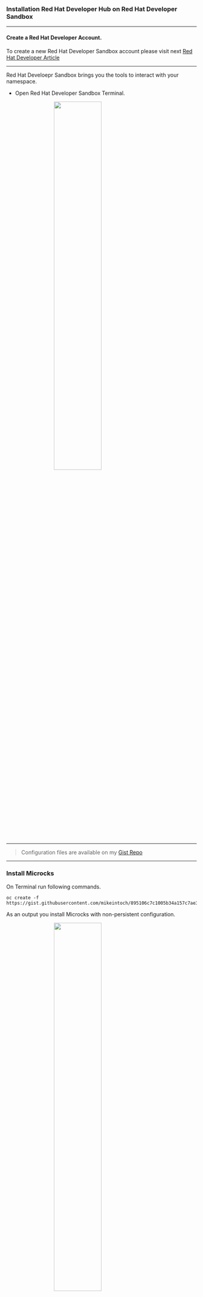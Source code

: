 ### Installation Red Hat Developer Hub on Red Hat Developer Sandbox

---

#### Create a Red Hat Developer Account.

To create a new Red Hat Developer Sandbox account please visit next [Red Hat Developer Article](https://developers.redhat.com/articles/2023/03/30/how-access-developer-sandbox-red-hat-openshift)

---
Red Hat Develoepr Sandbox brings you the tools to interact with your namespace.

- Open Red Hat Developer Sandbox Terminal.

<img src="/images/1.png" width="50%" height="50%" style="display: block; margin: 0 auto">

---
> Configuration files are available on my [Gist Repo](https://gist.githubusercontent.com/mikeintoch)

---

### Install Microcks

On Terminal run following commands.

```
oc create -f https://gist.githubusercontent.com/mikeintoch/895106c7c1005b34a157c7ae33835b83/raw/
```

As an output you install Microcks with non-persistent configuration.

<img src="/images/2.png" width="50%" height="50%" style="display: block; margin: 0 auto">
---

### Install Red Hat Developer Hub using Helm Chart

> Configuration files are available on my [Gist Repo](https://gist.githubusercontent.com/mikeintoch)

On Terminal run following commands.

- Download helm configuration file for Red Hat Developer Hub.

```
curl https://gist.githubusercontent.com/mikeintoch/185bf33e9187164163adfc79093fee1a/raw > rhdh.yaml

```
---
### Remove default authorization configuration
Configuration file has a line to disable Authentication.

```
...
          dangerouslyDisableDefaultAuthPolicy: true
...
```
---

If you want to enable authentication you can follow [Github Configuration](/github-auth.md)

#### Modify values on configuration file

> Microcks Plugin configuration.
> ```
> ...
> dynamic:
>   includes:
>      - dynamic-plugins.default.yaml
>    plugins:
>     - integrity: >-
>          sha512-/Pre7TmeJkVgPrdfTiG0wcYpZ1KM14/AE8kSwUfVGtae4k4/lqaUfMnexnp75ujXHItm+iuSWvCRNhOvEw3PuA==
>        package: '@microcks/microcks-backstage-provider@0.0.5'
>        pluginConfig:
>          catalog:
>            providers:
>              microcksApiEntity:
>                dev:
>                  addOpenAPIServerUrl: true
>                 baseUrl: https://MICROCKS_URL
>                  ownerLabel: team
>                  schedule:
>                    frequency:
>                      minutes: 2
>                    timeout:
>                      minutes: 1
>                  serviceAccount: microcks-serviceaccount
>                 serviceAccountCredentials: ab54d3
>...
>```

Modify **MICROCKS_URL** value with following command:
```
sed -i -e "s/MICROCKS_URL/$(oc get route microcks-uber --output jsonpath={.spec.host})/g" rhdh.yaml
```

> Cluster Base domain
> 
>```
>...
> clusterRouterBase: CLUSTER_DOMAIN
>...
>```

Modify **CLUSTER_DOMAIN** value using your domain:
<img src="/images/3.png" width="50%" height="50%" style="display: block; margin: 0 auto">

apps.{your_sandbox_url}.openshiftapps.com is the value on your sandbox url, see the URL bar at the top of above figure to see where to find this information in your Developer Sandbox URL) and run following command.
```
sed -i -e "s/CLUSTER_DOMAIN/apps.{your_sandbox_url}.openshiftapps.com/g" rhdh.yaml
```
---

### Install Red Hat Developer Hub.

- Add Helm Repository.
```
helm repo add openshift-helm-charts https://charts.openshift.io/
```

- Install RHDH chart using configuration file.
```
helm install -f rhdh.yaml --version 1.2.1 redhat-developer-hub openshift-helm-charts/redhat-developer-hub
```

As a result you can view Red Hat Developer Hub Pods Running.

<img src="/images/4.png" width="50%" height="50%" style="display: block; margin: 0 auto">

## Open Developer Hub in a browser.

<img src="/images/5.png" width="70%" height="70%" style="display: block; margin: 0 auto">

Default Authentication is disable, therefore you can enter Developer Hub using Guest User.

<img src="/images/6.png" width="70%" height="70%" style="display: block; margin: 0 auto">

---

## Create Mock API's with Microcks

- Open Microcks console
<img src="/images/7.png" width="70%" height="70%" style="display: block; margin: 0 auto">

- Click on **Microcks Hub**
<img src="/images/8.png" width="30%" height="30%" style="display: block; margin: 0 auto">

- Click on **MicrocksIO Samples API**
<img src="/images/9.png" width="70%" height="70%" style="display: block; margin: 0 auto">

- Click on **Pastry API**
<img src="/images/10.png" width="70%" height="70%" style="display: block; margin: 0 auto">

- Click on **Install**
<img src="/images/11.png" width="70%" height="70%" style="display: block; margin: 0 auto">

- Click on **Direct Import**
<img src="/images/12.png" width="70%" height="70%" style="display: block; margin: 0 auto">

- API is successfully installed
<img src="/images/13.png" width="70%" height="70%" style="display: block; margin: 0 auto">

- Click on **APIs|Services** and you can see API Pastry listed.
<img src="/images/14.png" width="70%" height="70%" style="display: block; margin: 0 auto">

---

## Validate integration with Microcks and Red Hat Developer Hub

Now Developer Hub is able to show APIs you create on Microcks through plugin previously installed.

- Open your Red Hat Developer Hub console in the left menu click on APIs
<img src="/images/15.png" width="70%" height="70%" style="display: block; margin: 0 auto">

- RHDH shows APIs listed then click on the name of the API.
<img src="/images/16.png" width="70%" height="70%" style="display: block; margin: 0 auto">

- Now you can watch detail of the Pastry API.
<img src="/images/17.png" width="70%" height="70%" style="display: block; margin: 0 auto">

- Click on Definition tab and you can watch Swagger module now you can try out API directly on Red Hat Developer Hub.
<img src="/images/18.png" width="70%" height="70%" style="display: block; margin: 0 auto">


You can add more APIs on Microcks and the plugin discover and listed on Red Hat Developer Hub.